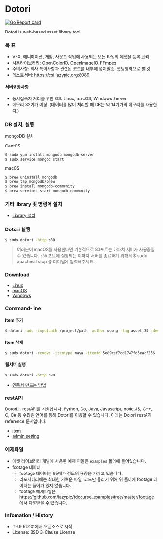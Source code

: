 # Dotori

[![Go Report Card](https://goreportcard.com/badge/github.com/rd101/dotori)](https://goreportcard.com/report/github.com/rd101/dotori)

Dotori is web-based asset library tool.

### 목 표
- VFX, 애니메이션, 게임, 사운드 작업에 사용되는 모든 타입의 에셋을 등록,관리
- 사용라이브러리: OpenColorIO, OpenImageIO, FFmpeg
- 주의사항: 회사 특이사항과 관련된 코드를 내부에 넣지말것. 셋팅영역으로 뺄 것
- 테스트서버: https://csi.lazypic.org:8089

#### 서버권장사항
- 동시접속자 처리를 위한 OS: Linux, macOS, Windows Server
- 메모리 32기가 이상. (데이터를 많이 처리할 때 DB는 약 14기가의 메모리를 사용한다.)

### DB 설치, 실행
mongoDB 설치

CentOS

```bash
$ sudo yum install mongodb mongodb-server
$ sudo service mongod start
```

macOS

```bash
$ brew uninstall mongodb
$ brew tap mongodb/brew
$ brew install mongodb-community
$ brew services start mongodb-community
```

### 기타 library 및 명령어 설치
- [Library 설치](documents/setlibrary.md)

### Dotori 실행

```bash
$ sudo dotori -http :80
```

> 여러분이 macOS를 사용한다면 기본적으로 80포트는 아파치 서버가 사용중일 수 있습니다. `:80` 포트에 실행되는 아파치 서버를 종료하기 위해서 $ sudo apachectl stop 를 터미널에 입력해주세요.

### Download
- [Linux](https://github.com/RD101/dotori/releases/download/v0.0.1/dotori_linux_x86-64.tgz) 
- [macOS](https://github.com/RD101/dotori/releases/download/v0.0.1/dotori_darwin_x86-64.tgz)
- [Windows](https://github.com/RD101/dotori/releases/download/v0.0.1/dotori_windows_x86-64.tgz)

### Command-line

#### Item 추가
```bash
$ dotori -add -inputpath /project/path -author woong -tag asset,3D -description 설명 -type maya
```

#### Item 삭제
```bash
$ sudo dotori -remove -itemtype maya -itemid 5e89cef7cd1747fd5eacf256
```

#### 웹서버 실행
```bash
$ sudo dotori -http :80
```

- [인증서 만드는 방법](documents/how_to_make_certification.md)

### restAPI
Dotori는 restAPI를 지원합니다. Python, Go, Java, Javascript, node.JS, C++, C, C# 등 수많은 언어를 통해 Dotori를 이용할 수 있습니다.
아래는 Dotori restAPI reference 문서입니다.
- [item](documents/restapi_item.md)
- [admin setting](documents/restapi_adminsetting.md)

### 예제파일
- 에셋 라이브러리 개발에 사용된 예제 파일은 `examples` 폴더에 들어있습니다.
- footage 데이터
    - footage 데이터는 95메가 정도의 용량을 가지고 있습니다.
    - 리포지터리에는 최대한 가벼운 파일, 코드만 올리기 위해 위 폴더에 footage 데이터는 들어가 있지 않습니다.
    - footage 예제파일은 https://github.com/lazypic/tdcourse_examples/tree/master/footage 에서 다운받을 수 있습니다.

### Infomation / History
- '19.9 RD101에서 오픈소스로 시작
- License: BSD 3-Clause License
